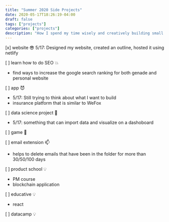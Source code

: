 ```yaml
---
title: "Summer 2020 Side Projects"
date: 2020-05-17T18:26:19-04:00
draft: false
tags: ["projects"]
categories: ["projects"]
description: "How I spend my time wisely and creatively building small projects"
---
```


[x] website :sunglasses:
5/17: Designed my website, created an outline, hosted it using netlify

[ ] learn how to do SEO :boom:
* find ways to increase the google search ranking for both genade and personal website

[ ] app :smiling_imp:
* 5/17: Still trying to think about what I want to build
* insurance platform that is similar to WeFox

[ ] data science project :milky_way:
* 5/17: something that can import data and visualize on a dashoboard

[ ] game :dizzy:

[ ] email extension :mailbox:
* helps to delete emails that have been in the folder for more than 30/50/100 days

[ ] product school :bulb:
* PM course
* blockchain application

[ ] educative :bulb:
* react 

[ ] datacamp :bulb:
